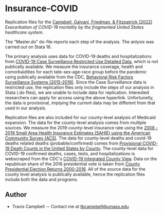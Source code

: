 # Insurance-COVID
Replication files for the [Campbell, Galvani, Friedman, & Fitzpatrick (2022)](https://papers.ssrn.com/sol3/papers.cfm?abstract_id=4001496) *Exacerbation of COVID-19 mortality by the fragmented United States healthcare system*.

The "Master.do" do-file reports each step of the analysis. The anlysis was carried out on Stata 16. 

The primary analysis uses data for COVID-19 deaths and hospitalizations from [COVID-19 Case Surveillance Restricted Use Detailed Data](https://data.cdc.gov/Case-Surveillance/COVID-19-Case-Surveillance-Restricted-Access-Detai/mbd7-r32t), which is not publically available. We measure the insurance coverage, health and comorbaidities for each tate-sex-age-race group before the pandemic using publically available from the CDC, [Behavioral Risk Factors Surveillance Systems (2015-2019)](https://www.cdc.gov/brfss/annual_data/annual_2019.html). Since the Case Surveillance data is restricted use, the replication files only include the steps of our analysis in Stata (.do files), we are unable to include data for replication. Interested researchers can apply for access using the above hyperlink. Unfortunetly, the data is provisional, implying the current data may be different from that used in our analysis.

Replication files are also included for our county-level analysis of Medicaid expansion. 
The data for the county-level analysis comes from multiple sources. We measure the 2019 county-level insurance rate using the [2008 - 2019 Small Area Health Insurance Estimates (SAHIE) using the American Community Survey (ACS)](https://www.census.gov/data/datasets/time-series/demo/sahie/estimates-acs.html). The data for county-level deaths and covid-19 deaths related deaths (probable/confirmed) comes from [Provisional COVID-19 Death Counts in the United States by County](https://data.cdc.gov/NCHS/Provisional-COVID-19-Death-Counts-in-the-United-St/kn79-hsxy). The county-level data for COVID-19 confirmed deaths, cases, tests, and hospitalizations is webscraped from the CDC's [COVID-19 Integrated County View](https://covid.cdc.gov/covid-data-tracker/#county-view). Data on the republican share of the 2016 presidential vote is taken from [County Presidential Election Returns 2000-2016](https://dataverse.harvard.edu/dataset.xhtml?persistentId=doi:10.7910/DVN/VOQCHQ). All of the source data for the county level analysis is publically available, hence the replication files include both the data and programs.

## Author
- Travis Campbell -- Contact me at tbcampbell@umass.edu
